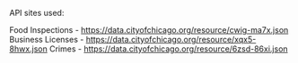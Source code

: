 API sites used:

Food Inspections  - https://data.cityofchicago.org/resource/cwig-ma7x.json
Business Licenses - https://data.cityofchicago.org/resource/xqx5-8hwx.json
Crimes            - https://data.cityofchicago.org/resource/6zsd-86xi.json
